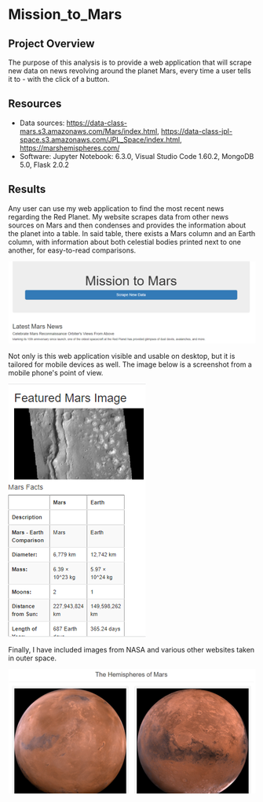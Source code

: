# Mission_to_Mars

## Project Overview
The purpose of this analysis is to provide a web application that will scrape new data on news revolving around the planet Mars, every time a user tells it to - with the click of a button. 

## Resources
- Data sources: https://data-class-mars.s3.amazonaws.com/Mars/index.html, https://data-class-jpl-space.s3.amazonaws.com/JPL_Space/index.html, https://marshemispheres.com/
- Software: Jupyter Notebook: 6.3.0, Visual Studio Code 1.60.2, MongoDB 5.0, Flask 2.0.2

## Results
Any user can use my web application to find the most recent news regarding the Red Planet. My website scrapes data from other news sources on Mars and then condenses and provides the information about the planet into a table. In said table, there exists a Mars column and an Earth column, with information about both celestial bodies printed next to one another, for easy-to-read comparisons. 

![Desktop View of the Mission to Mars Site](Resources/desktop_display.png)

Not only is this web application visible and usable on desktop, but it is tailored for mobile devices as well. The image below is a screenshot from a mobile phone's point of view.

![Mobile View of Web Application](Resources/mobile_display.png)

Finally, I have included images from NASA and various other websites taken in outer space. 

![Hemispheres of Mars](Resources/hemispheres.png)